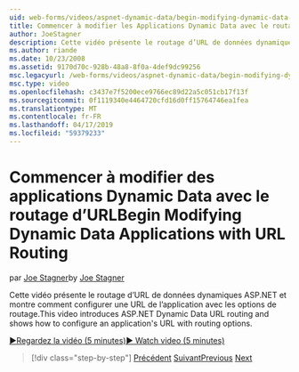 ```yaml
---
uid: web-forms/videos/aspnet-dynamic-data/begin-modifying-dynamic-data-applications-with-url-routing
title: Commencer à modifier les Applications Dynamic Data avec le routage d’URL | Microsoft Docs
author: JoeStagner
description: Cette vidéo présente le routage d’URL de données dynamiques ASP.NET et montre comment configurer une URL de l’application avec les options de routage.
ms.author: riande
ms.date: 10/23/2008
ms.assetid: 9170d70c-928b-48a8-8f0a-4def9dc99256
msc.legacyurl: /web-forms/videos/aspnet-dynamic-data/begin-modifying-dynamic-data-applications-with-url-routing
msc.type: video
ms.openlocfilehash: c3437e7f5200ece9766ec89d22a5c051cb17f13f
ms.sourcegitcommit: 0f1119340e4464720cfd16d0ff15764746ea1fea
ms.translationtype: MT
ms.contentlocale: fr-FR
ms.lasthandoff: 04/17/2019
ms.locfileid: "59379233"
---
```

# <a name="begin-modifying-dynamic-data-applications-with-url-routing"></a><span data-ttu-id="a7520-103">Commencer à modifier des applications Dynamic Data avec le routage d’URL</span><span class="sxs-lookup"><span data-stu-id="a7520-103">Begin Modifying Dynamic Data Applications with URL Routing</span></span>

<span data-ttu-id="a7520-104">par [Joe Stagner](https://github.com/JoeStagner)</span><span class="sxs-lookup"><span data-stu-id="a7520-104">by [Joe Stagner](https://github.com/JoeStagner)</span></span>

<span data-ttu-id="a7520-105">Cette vidéo présente le routage d’URL de données dynamiques ASP.NET et montre comment configurer une URL de l’application avec les options de routage.</span><span class="sxs-lookup"><span data-stu-id="a7520-105">This video introduces ASP.NET Dynamic Data URL routing and shows how to configure an application's URL with routing options.</span></span>

[<span data-ttu-id="a7520-106">&#9654;Regardez la vidéo (5 minutes)</span><span class="sxs-lookup"><span data-stu-id="a7520-106">&#9654; Watch video (5 minutes)</span></span>](https://channel9.msdn.com/Blogs/ASP-NET-Site-Videos/begin-modifying-dynamic-data-applications-with-url-routing)

> [!div class="step-by-step"]
> <span data-ttu-id="a7520-107">[Précédent](begin-editing-the-templates-in-aspnet-dynamic-data-applications.md)
> [Suivant](enable-in-line-editing-in-aspnet-dynamic-data-applications.md)</span><span class="sxs-lookup"><span data-stu-id="a7520-107">[Previous](begin-editing-the-templates-in-aspnet-dynamic-data-applications.md)
[Next](enable-in-line-editing-in-aspnet-dynamic-data-applications.md)</span></span>
